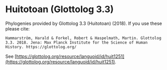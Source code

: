 # Huitotoan (Glottolog 3.3)

Phylogenies provided by Glottolog 3.3 (Huitotoan) (2018). If you use these please cite:

```
Hammarström, Harald & Forkel, Robert & Haspelmath, Martin. Glottolog 3.3. 2018. Jena: Max Planck Institute for the Science of Human History. https://glottolog.org/
```

See  [https://glottolog.org/resource/languoid/id/huit1251](https://glottolog.org/resource/languoid/id/huit1251).

